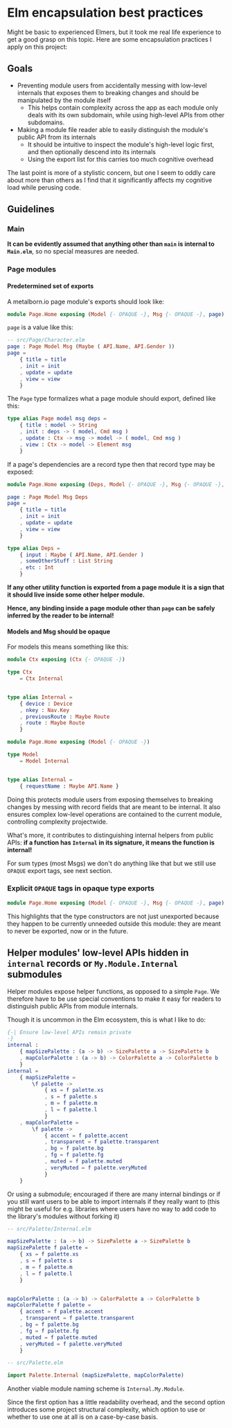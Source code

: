 # Elm encapsulation best practices

Might be basic to experienced Elmers, but it took me real life experience to get
a good grasp on this topic. Here are some encapsulation practices I apply on this project:

## Goals

- Preventing module users from accidentally messing with low-level internals that exposes them to breaking changes and should be manipulated by the module itself
    - This helps contain complexity across the app as each module only deals with its own subdomain, while using high-level APIs from other subdomains.
- Making a module file reader able to easily distinguish the module's public API from its internals
    - It should be intuitive to inspect the module's high-level logic first, and then optionally descend into its internals
    - Using the export list for this carries too much cognitive overhead

The last point is more of a stylistic concern, but one I seem to oddly care about more than others as I find that it significantly affects my cognitive load while perusing code.

## Guidelines

### Main

**It can be evidently assumed that anything other than `main` is internal to `Main.elm`**, so no special measures are needed.

### Page modules

#### Predetermined set of exports

A metalborn.io page module's exports should look like:

```elm
module Page.Home exposing (Model {- OPAQUE -}, Msg {- OPAQUE -}, page)
```

`page` is a value like this:

```elm
-- src/Page/Character.elm
page : Page Model Msg (Maybe ( API.Name, API.Gender ))
page =
    { title = title
    , init = init
    , update = update
    , view = view
    }
```

The `Page` type formalizes what a page module should export, defined like this:

```elm
type alias Page model msg deps =
    { title : model -> String
    , init : deps -> ( model, Cmd msg )
    , update : Ctx -> msg -> model -> ( model, Cmd msg )
    , view : Ctx -> model -> Element msg
    }
```

If a page's dependencies are a record type then that record type may be exposed:

```elm
module Page.Home exposing (Deps, Model {- OPAQUE -}, Msg {- OPAQUE -}, page)

page : Page Model Msg Deps
page =
    { title = title
    , init = init
    , update = update
    , view = view
    }

type alias Deps =
    { input : Maybe ( API.Name, API.Gender )
    , someOtherStuff : List String
    , etc : Int
    }
```

**If any other utility function is exported from a page module it is a sign that it should live inside some other helper module.**

**Hence, any binding inside a page module other than `page` can be safely inferred by the reader to be internal!**

#### Models and Msg should be opaque

For models this means something like this:

```elm
module Ctx exposing (Ctx {- OPAQUE -})

type Ctx
    = Ctx Internal


type alias Internal =
    { device : Device
    , nkey : Nav.Key
    , previousRoute : Maybe Route
    , route : Maybe Route
    }

```

```elm
module Page.Home exposing (Model {- OPAQUE -})

type Model
    = Model Internal


type alias Internal =
    { requestName : Maybe API.Name }
```

Doing this protects module users from exposing themselves to breaking changes by messing with record fields that are meant to be internal. It also ensures complex low-level operations are contained to the current module, controlling complexity projectwide.

What's more, it contributes to distinguishing internal helpers from public APIs: **if a function has `Internal` in its signature, it means the function is internal!**

For sum types (most Msgs) we don't do anything like that but we still use `OPAQUE` export tags, see next section.

### Explicit `OPAQUE` tags in opaque type exports

```elm
module Page.Home exposing (Model {- OPAQUE -}, Msg {- OPAQUE -}, page)
```

This highlights that the type constructors are not just unexported because they
happen to be currently unneeded outside this module: they are meant to never be
exported, now or in the future.

## Helper modules' low-level APIs hidden in `internal` records or `My.Module.Internal` submodules

Helper modules expose helper functions, as opposed to a simple `Page`. We therefore have to be use special conventions to make it easy for readers to distinguish public APIs from module internals.

Though it is uncommon in the Elm ecosystem, this is what I like to do:

```elm
{-| Ensure low-level APIs remain private
-}
internal :
    { mapSizePalette : (a -> b) -> SizePalette a -> SizePalette b
    , mapColorPalette : (a -> b) -> ColorPalette a -> ColorPalette b
    }
internal =
    { mapSizePalette =
        \f palette ->
            { xs = f palette.xs
            , s = f palette.s
            , m = f palette.m
            , l = f palette.l
            }
    , mapColorPalette =
        \f palette ->
            { accent = f palette.accent
            , transparent = f palette.transparent
            , bg = f palette.bg
            , fg = f palette.fg
            , muted = f palette.muted
            , veryMuted = f palette.veryMuted
            }
    }
```

Or using a submodule; encouraged if there are many internal bindings or if you still want users to be able to import internals if they really want to (this might be useful for e.g. libraries where users have no way to add code to the library's modules without forking it)

```elm
-- src/Palette/Internal.elm

mapSizePalette : (a -> b) -> SizePalette a -> SizePalette b
mapSizePalette f palette =
    { xs = f palette.xs
    , s = f palette.s
    , m = f palette.m
    , l = f palette.l
    }


mapColorPalette : (a -> b) -> ColorPalette a -> ColorPalette b
mapColorPalette f palette =
    { accent = f palette.accent
    , transparent = f palette.transparent
    , bg = f palette.bg
    , fg = f palette.fg
    , muted = f palette.muted
    , veryMuted = f palette.veryMuted
    }
```

```elm
-- src/Palette.elm

import Palette.Internal (mapSizePalette, mapColorPalette)
```

Another viable module naming scheme is `Internal.My.Module`.

Since the first option has a little readability overhead, and the second option introduces some project structural complexity, which option to use or whether to use one at all is on a case-by-case basis.
